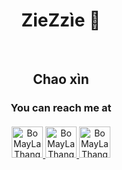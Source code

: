 <div align="center">

# ZieZzìe 🐸

<br>

<h2 align="center" style="margin-bottom: 10px;">Chao xìn</h2>

<h3 align="center" style="margin-bottom: 20px;">You can reach me at</h3>

</div>

<p align="center">
  <a href="https://www.facebook.com/profile.php?id=100012076578486">
    <img src="https://store-images.s-microsoft.com/image/apps.37935.9007199266245907.b029bd80-381a-4869-854f-bac6f359c5c9.91f8693c-c75b-4050-a796-63e1314d18c9?h=210" alt="BoMayLaThang" height="50" width="50">
  </a>
   
  <a href="https://www.instagram.com/thangbodoiqua/">
    <img src="https://www.vectorlogo.zone/logos/instagram/instagram-icon.svg" alt="BoMayLaThang" height="50" width="50">
  </a>
   
  <a href="https://www.tiktok.com/@thangbodoiqua">
    <img src="https://sf-static.tiktokcdn.com/obj/eden-sg/uhtyvueh7nulogpoguhm/tiktok-icon2.png" alt="BoMayLaThang" height="50" width="50">
  </a>
</p>





